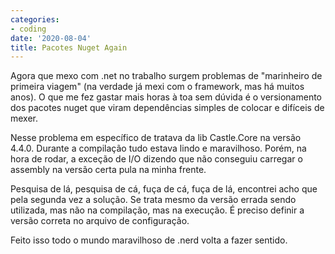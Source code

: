 ```yaml
---
categories:
- coding
date: '2020-08-04'
title: Pacotes Nuget Again
---
```


Agora que mexo com .net no trabalho surgem problemas de "marinheiro de primeira viagem" (na verdade já mexi com o framework, mas há muitos anos). O que me fez gastar mais horas à toa sem dúvida é o versionamento dos pacotes nuget que viram dependências simples de colocar e difíceis de mexer.

Nesse problema em específico de tratava da lib Castle.Core na versão 4.4.0. Durante a compilação tudo estava lindo e maravilhoso. Porém, na hora de rodar, a exceção de I/O dizendo que não conseguiu carregar o assembly na versão certa pula na minha frente.

Pesquisa de lá, pesquisa de cá, fuça de cá, fuça de lá, encontrei acho que pela segunda vez a solução. Se trata mesmo da versão errada sendo utilizada, mas não na compilação, mas na execução. É preciso definir a versão correta no arquivo de configuração.

Feito isso todo o mundo maravilhoso de .nerd volta a fazer sentido.

